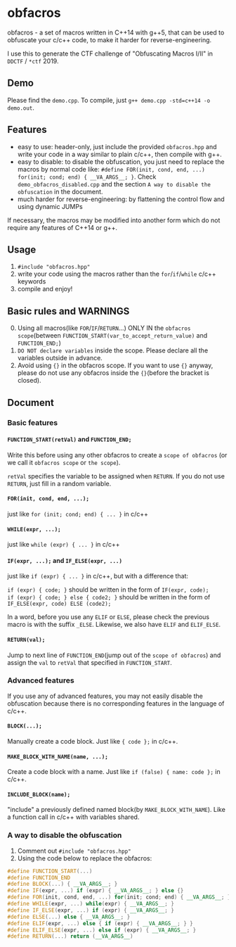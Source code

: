 # obfacros

obfacros - a set of macros written in C++14 with g++5, that can be used to obfuscate your c/c++ code, to make it harder for reverse-engineering.     

I use this to generate the CTF challenge of "Obfuscating Macros I/II" in `DDCTF` / `*ctf` 2019.

## Demo

Please find the `demo.cpp`. To compile, just `g++ demo.cpp -std=c++14 -o demo.out`.

## Features

- easy to use: header-only, just include the provided `obfacros.hpp` and write your code in a way similar to plain c/c++, then compile with g++.
- easy to disable: to disable the obfuscation, you just need to replace the macros by normal code like: `#define FOR(init, cond, end, ...) for(init; cond; end) { __VA_ARGS__; }`. Check `demo_obfacros_disabled.cpp` and the section `A way to disable the obfuscation` in the document.
- much harder for reverse-engineering: by flattening the control flow and using dynamic JUMPs

If necessary, the macros may be modified into another form which do not require any features of C++14 or g++.

## Usage

1. `#include "obfacros.hpp"`
2. write your code using the macros rather than the `for`/`if`/`while` c/c++ keywords
3. compile and enjoy!

## Basic rules and WARNINGS

0. Using all macros(like `FOR`/`IF`/`RETURN`...) ONLY IN the `obfacros scope`(between `FUNCTION_START(var_to_accept_return_value)` and `FUNCTION_END;`)
1. `DO NOT declare variables` inside the scope. Please declare all the variables outside in advance.
2. Avoid using `{}` in the obfacros scope. If you want to use `{}` anyway, please do not use any obfacros inside the `{}`(before the bracket is closed).

## Document

### Basic features

#### `FUNCTION_START(retVal)` and `FUNCTION_END;`

Write this before using any other obfacros to create a `scope of obfacros` (or we call it `obfacros scope` or `the scope`).    

`retVal` specifies the variable to be assigned when `RETURN`. If you do not use `RETURN`, just fill in a random variable.

#### `FOR(init, cond, end, ...);`

just like `for (init; cond; end) { ... }` in c/c++

#### `WHILE(expr, ...);`

just like `while (expr) { ... }` in c/c++

#### `IF(expr, ...);` and `IF_ELSE(expr, ...)`

just like `if (expr) { ... }` in c/c++, but with a difference that:

`if (expr) { code; }` should be written in the form of `IF(expr, code);`    
`if (expr) { code; } else { code2; }` should be written in the form of `IF_ELSE(expr, code) ELSE (code2);`   

In a word, before you use any `ELIF` or `ELSE`, please check the previous macro is with the suffix `_ELSE`. Likewise, we also have `ELIF` and `ELIF_ELSE`.

#### `RETURN(val);`

Jump to next line of `FUNCTION_END`(jump out of the `scope of obfacros`) and assign the `val` to `retVal` that specified in `FUNCTION_START`.

### Advanced features

If you use any of advanced features, you may not easily disable the obfuscation because there is no corresponding features in the language of c/c++.

#### `BLOCK(...);`

Manually create a code block. Just like `{ code };` in c/c++.

#### `MAKE_BLOCK_WITH_NAME(name, ...);`

Create a code block with a name. Just like `if (false) { name: code };` in c/c++.

#### `INCLUDE_BLOCK(name);`

"include" a previously defined named block(by `MAKE_BLOCK_WITH_NAME`). Like a function call in c/c++ with variables shared.

### A way to disable the obfuscation

1. Comment out `#include "obfacros.hpp"`
2. Using the code below to replace the obfacros:

```c++
#define FUNCTION_START(...)
#define FUNCTION_END
#define BLOCK(...) { __VA_ARGS__; }
#define IF(expr, ...) if (expr) { __VA_ARGS__; } else {}
#define FOR(init, cond, end, ...) for(init; cond; end) { __VA_ARGS__; }
#define WHILE(expr, ...) while(expr) { __VA_ARGS__; }
#define IF_ELSE(expr, ...) if (expr) { __VA_ARGS__; }
#define ELSE(...) else { __VA_ARGS__; }
#define ELIF(expr, ...) else { if (expr) { __VA_ARGS__; } }
#define ELIF_ELSE(expr, ...) else if (expr) { __VA_ARGS__; }
#define RETURN(...) return (__VA_ARGS__)
```